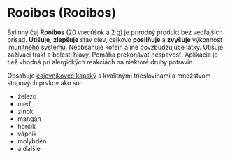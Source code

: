 Rooibos (Rooibos)
=================

Bylinný čaj **Rooibos** (20 vrecúšok á 2 g) je prírodný produkt bez vedľajších
prísad. **Utišuje**, **zlepšuje** stav ciev, celkovo **posilňuje** a **zvyšuje**
výkonnosť [imunitného systému](/diagnozy/imunita). Neobsahuje kofeín a iné
povzbudzujúce látky. Utišuje zažívací trakt a bolesti hlavy. Pomáha prekonávať
nespavosť. Aplikácia je tiež vhodná pri alergických reakciách na niektoré druhy
potravín.

Obsahuje [čajovníkovec kapský](/sip/bylinky/rooibos-kapsky/) s kvalitnými
trieslovinami a množstvom stopových prvkov ako sú:

* železo
* meď
* zinok
* mangán
* horčík
* vápnik
* molybdén
* a ďalšie
